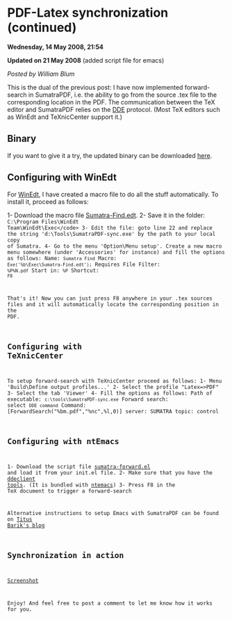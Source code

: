 <script type="text/javascript">
var metadata = { 
    entryId : 'entry080515-065447',
    publishDate : 'Wed, 21 Oct 2015 17:53:16 +0000',
    postDate : '2008-05-15 04:54:47',
    legacyViews : 53072 // as of Oct 30th 2015
};
</script>

# PDF-Latex synchronization (continued) 
**Wednesday, 14 May 2008, 21:54**

**Updated on 21 May 2008** (added script file for emacs)

_Posted by William Blum_


This is the dual of the previous post: I have now implemented forward-search in SumatraPDF, i.e. the ability to go from the source .tex file to the corresponding location in the PDF. The communication between the TeX editor and SumatraPDF relies on the [DDE](http://en.wikipedia.org/wiki/Dynamic_Data_Exchange) protocol. (Most TeX editors such as WinEdt and TeXnicCenter support it.)


## Binary

If you want to give it a try, the updated binary can be downloaded [here](http://william.famille-blum.org/software/sumatra/SumatraPDF-sync.exe).


## Configuring with WinEdt

For [WinEdt](http://www.winedt.com/), I have created a macro file to do all the stuff automatically. To install it, proceed as follows:

1- Download the macro file [Sumatra-Find.edt](http://william.famille-blum.org/software/sumatra/Sumatra-Find.edt).
2- Save it in the folder: <code>C:\Program Files\WinEdt Team\WinEdt\Exec\</code>
3- Edit the file: goto line 22 and replace the string 'd:\Tools\SumatraPDF-sync.exe' by the path to your local copy of Sumatra.
4- Go to the menu 'Option\Menu setup'. Create a new macro menu somewhere (under 'Accessories' for instance) and fill the options as follows:
 Name: <code>Sumatra Find</code>
 Macro: <code>Exe('%b\Exec\Sumatra-Find.edt');</code>
 Requires File Filter: <code>%P\%N.pdf</code>
 Start in: <code>%P</code>
 Shortcut: <code>F8</code>

That's it! Now you can just press F8 anywhere in your .tex sources files and it will automatically locate the corresponding position in the PDF.


## Configuring with TeXnicCenter

To setup forward-search with TeXnicCenter proceed as follows:
1- Menu 'Build\Define output profiles...'
2- Select the profile "Latex=>PDF"
3- Select the tab 'Viewer'
4- Fill the options as follows:
 Path of executable: <code>c:\tools\SumatraPDF-sync.exe</code>
 Forward search: select <code>DDE command</code>
 Command: [ForwardSearch("%bm.pdf","%nc",%l,0)]
 server: SUMATRA
 topic: control


## Configuring with ntEmacs

1- Download the script file [sumatra-forward.el](http://william.famille-blum.org/software/sumatra/sumatra-forward.el) and load it from your init.el file.
2- Make sure that you have the [ddeclient tools](http://ftp.gnu.org/old-gnu/emacs/windows/docs/ntemacs/contrib/ddeclient.zip). 
(It is bundled with [ntemacs](http://ntemacs.sourceforge.net/))
3- Press F8 in the TeX document to trigger a forward-search

Alternative instructions to setup Emacs with SumatraPDF can be found on
[Titus Barik's blog](http://www.barik.net/archive/2012/07/18/154432/)


## Synchronization in action

[Screenshot](http://william.famille-blum.org/software/sumatra/sumatra-sync.png)

Enjoy! And feel free to post a comment to let me know how it works for you.